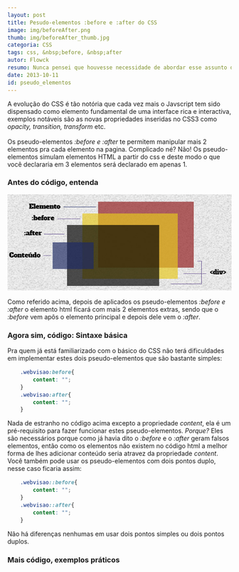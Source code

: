 ```yaml
---
layout: post
title: Pesudo-elementos :before e :after do CSS
image: img/beforeAfter.png
thumb: img/beforeAfter_thumb.jpg
categoria: CSS
tags: css, &nbsp;before, &nbsp;after
autor: Flowck
resumo: Nunca pensei que houvesse necessidade de abordar esse assunto dentro da comunidade angolana de desenvolvedores web, sempre pensei que o acesso fácil a informação já era suficiente para moldar a visão que  [...]
date: 2013-10-11
id: pseudo_elementos
---
```


A evolução do CSS é tão notória que cada vez mais o Javscript tem sido dispensado como elemento fundamental de uma interface rica e interactiva, exemplos notáveis são as novas propriedades inseridas no CSS3 como <i> opacity, transition, transform</i> etc.
<br><br>
Os pseudo-elementos <i>:before e :after</i> te permitem manipular mais 2 elementos pra cada elemento na pagina. Complicado né? Não! Os pseudo-elementos simulam elementos HTML a partir do css e deste modo o que você declararia em 3 elementos será declarado em apenas 1.

### Antes do código, entenda

![pseudo_elements](../assets/img/csspseudo.jpg)

Como referido acima, depois de aplicados os pseudo-elementos <i>:before e :after</i> o elemento html ficará com mais 2 elementos extras, sendo que o <i>:before</i> vem apôs o elemento principal e depois dele vem o <i>:after</i>.

### Agora sim, código: Sintaxe básica

Pra quem já está familiarizado com o básico do CSS não terá dificuldades em implementar estes dois pseudo-elementos que são bastante simples:

``` css
	.webvisao:before{
		content: "";
	}
	.webvisao:after{
		content: "";
	}
```

Nada de estranho no código acima excepto a propriedade <i>content</i>, ela é um pré-requisito para fazer funcionar estes pseudo-elementos. <i>Porque?</i> Eles são necessários porque como já havia dito o <i>:before</i> e o <i>:after</i> geram falsos elementos, então como os elementos não existem no código html a melhor forma de lhes adicionar conteúdo seria atravez da propriedade <i>content</i>. Você também pode usar os pseudo-elementos com dois pontos duplo, nesse caso ficaria assim:
``` css
	.webvisao::before{
		content: "";
	}
	.webvisao::after{
		content: "";
	}	
```
Não há diferenças nenhumas em usar dois pontos simples ou dois pontos duplos.

### Mais código, exemplos práticos

